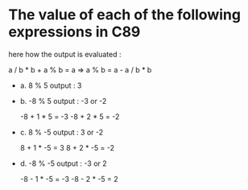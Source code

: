 # The value of each of the following expressions in C89

here how the output is evaluated :

a / b * b + a % b = a => a % b = a - a / b * b

- a. 8 % 5
    output : 3

- b. -8 % 5
    output : -3 or -2

    -8 + 1 * 5 = -3
    -8 + 2 * 5 = -2

- c. 8 % -5
    output : 3 or -2

    8 + 1 * -5 = 3
    8 + 2 * -5 = -2

- d. -8 % -5
    output : -3 or 2

    -8 - 1 * -5 = -3
    -8 - 2 * -5 = 2